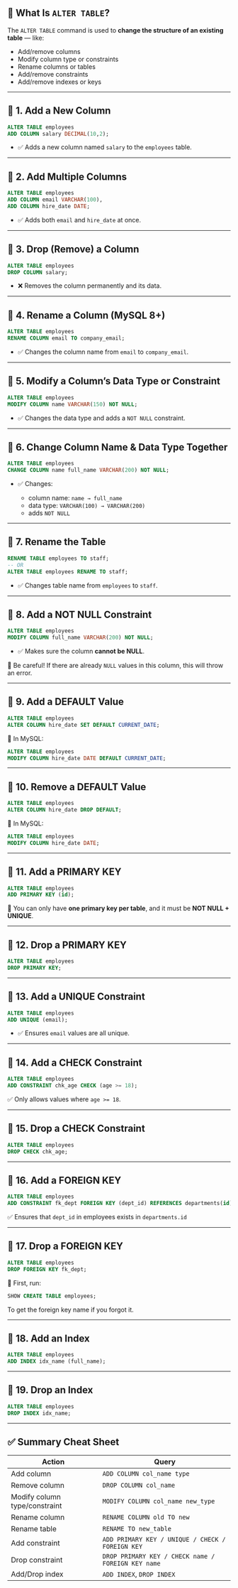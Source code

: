 ## 🧩 What Is `ALTER TABLE`?

The `ALTER TABLE` command is used to **change the structure of an existing table** — like:

* Add/remove columns
* Modify column type or constraints
* Rename columns or tables
* Add/remove constraints
* Add/remove indexes or keys

---

## 🔷 1. Add a New Column

```sql
ALTER TABLE employees
ADD COLUMN salary DECIMAL(10,2);
```

* ✅ Adds a new column named `salary` to the `employees` table.

---

## 🔷 2. Add Multiple Columns

```sql
ALTER TABLE employees
ADD COLUMN email VARCHAR(100),
ADD COLUMN hire_date DATE;
```

* ✅ Adds both `email` and `hire_date` at once.

---

## 🔷 3. Drop (Remove) a Column

```sql
ALTER TABLE employees
DROP COLUMN salary;
```

* ❌ Removes the column permanently and its data.

---

## 🔷 4. Rename a Column (MySQL 8+)

```sql
ALTER TABLE employees
RENAME COLUMN email TO company_email;
```

* ✅ Changes the column name from `email` to `company_email`.

---

## 🔷 5. Modify a Column’s Data Type or Constraint

```sql
ALTER TABLE employees
MODIFY COLUMN name VARCHAR(150) NOT NULL;
```

* ✅ Changes the data type and adds a `NOT NULL` constraint.

---

## 🔷 6. Change Column Name & Data Type Together

```sql
ALTER TABLE employees
CHANGE COLUMN name full_name VARCHAR(200) NOT NULL;
```

* ✅ Changes:

  * column name: `name → full_name`
  * data type: `VARCHAR(100) → VARCHAR(200)`
  * adds `NOT NULL`

---

## 🔷 7. Rename the Table

```sql
RENAME TABLE employees TO staff;
-- OR
ALTER TABLE employees RENAME TO staff;
```

* ✅ Changes table name from `employees` to `staff`.

---

## 🔷 8. Add a NOT NULL Constraint

```sql
ALTER TABLE employees
MODIFY COLUMN full_name VARCHAR(200) NOT NULL;
```

* ✅ Makes sure the column **cannot be NULL**.

🧠 Be careful! If there are already `NULL` values in this column, this will throw an error.

---

## 🔷 9. Add a DEFAULT Value

```sql
ALTER TABLE employees
ALTER COLUMN hire_date SET DEFAULT CURRENT_DATE;
```

📝 In MySQL:

```sql
ALTER TABLE employees
MODIFY COLUMN hire_date DATE DEFAULT CURRENT_DATE;
```

---

## 🔷 10. Remove a DEFAULT Value

```sql
ALTER TABLE employees
ALTER COLUMN hire_date DROP DEFAULT;
```

📝 In MySQL:

```sql
ALTER TABLE employees
MODIFY COLUMN hire_date DATE;
```

---

## 🔷 11. Add a PRIMARY KEY

```sql
ALTER TABLE employees
ADD PRIMARY KEY (id);
```

🧠 You can only have **one primary key per table**, and it must be **NOT NULL + UNIQUE**.

---

## 🔷 12. Drop a PRIMARY KEY

```sql
ALTER TABLE employees
DROP PRIMARY KEY;
```

---

## 🔷 13. Add a UNIQUE Constraint

```sql
ALTER TABLE employees
ADD UNIQUE (email);
```

* ✅ Ensures `email` values are all unique.

---

## 🔷 14. Add a CHECK Constraint

```sql
ALTER TABLE employees
ADD CONSTRAINT chk_age CHECK (age >= 18);
```

✅ Only allows values where `age >= 18`.

---

## 🔷 15. Drop a CHECK Constraint

```sql
ALTER TABLE employees
DROP CHECK chk_age;
```

---

## 🔷 16. Add a FOREIGN KEY

```sql
ALTER TABLE employees
ADD CONSTRAINT fk_dept FOREIGN KEY (dept_id) REFERENCES departments(id);
```

✅ Ensures that `dept_id` in employees exists in `departments.id`

---

## 🔷 17. Drop a FOREIGN KEY

```sql
ALTER TABLE employees
DROP FOREIGN KEY fk_dept;
```

🧠 First, run:

```sql
SHOW CREATE TABLE employees;
```

To get the foreign key name if you forgot it.

---

## 🔷 18. Add an Index

```sql
ALTER TABLE employees
ADD INDEX idx_name (full_name);
```

---

## 🔷 19. Drop an Index

```sql
ALTER TABLE employees
DROP INDEX idx_name;
```

---

## ✅ Summary Cheat Sheet

| Action                        | Query                                              |
| ----------------------------- | -------------------------------------------------- |
| Add column                    | `ADD COLUMN col_name type`                         |
| Remove column                 | `DROP COLUMN col_name`                             |
| Modify column type/constraint | `MODIFY COLUMN col_name new_type`                  |
| Rename column                 | `RENAME COLUMN old TO new`                         |
| Rename table                  | `RENAME TO new_table`                              |
| Add constraint                | `ADD PRIMARY KEY / UNIQUE / CHECK / FOREIGN KEY`   |
| Drop constraint               | `DROP PRIMARY KEY / CHECK name / FOREIGN KEY name` |
| Add/Drop index                | `ADD INDEX`, `DROP INDEX`                          |
